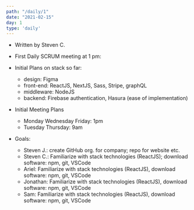 ```yaml
---
path: "/daily/1"
date: "2021-02-15"
day: 1
type: 'daily'
---
```


<!-- Output copied to clipboard! -->

*   Written by Steven C.

	



*   First Daily SCRUM meeting at 1 pm:
*   Initial Plans on stack so far:
    *   design: Figma 
    *   front-end: ReactJS, NextJS, Sass, Stripe, graphQL 
    *   middleware: NodeJS 
    *   backend: Firebase authentication, Hasura (ease of implementation)
*   Initial Meeting Plans
    *   Monday Wednesday Friday: 1pm
    *   Tuesday Thursday: 9am
*   Goals:
    *   Steven J.: create GitHub org. for company; repo for website etc.
    *   Steven C.: Familiarize with stack technologies (ReactJS); download software: npm, git, VSCode
    *   Ariel: Familiarize with stack technologies (ReactJS), download software: npm, git, VSCode
    *   Jonathan: Familiarize with stack technologies (ReactJS), download software: npm, git, VSCode
    *   Sam: Familiarize with stack technologies (ReactJS), download software: npm, git, VSCode